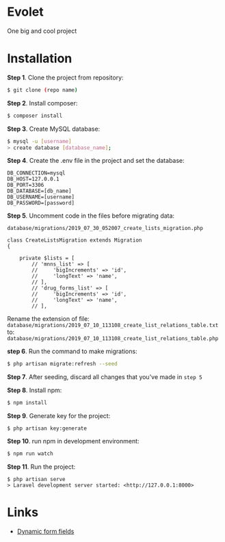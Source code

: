 # Evolet

One big and cool project

# Installation

**Step 1**. Clone the project from repository:

```sh
$ git clone (repo name)
```

**Step 2**. Install composer:

```sh
$ composer install
```

**Step 3**. Create MySQL database:

```sh
$ mysql -u [username]
> create database [database_name];
```
**Step 4**. Create the .env file in the project and set the database:

```
DB_CONNECTION=mysql
DB_HOST=127.0.0.1
DB_PORT=3306
DB_DATABASE=[db_name]
DB_USERNAME=[username]
DB_PASSWORD=[password]
```
**Step 5**. Uncomment code in the files before migrating data:

``database/migrations/2019_07_30_052007_create_lists_migration.php``

```
class CreateListsMigration extends Migration
{
    
    private $lists = [
        // 'mnns_list' => [
        //     'bigIncrements' => 'id',
        //     'longText' => 'name',
        // ],
        // 'drug_forms_list' => [
        //     'bigIncrements' => 'id',
        //     'longText' => 'name',
        // ],
```

Rename the extension of file: ``database/migrations/2019_07_10_113108_create_list_relations_table.txt`` 
to:
``database/migrations/2019_07_10_113108_create_list_relations_table.php``

**step 6**. Run the command to make migrations:

```sh
$ php artisan migrate:refresh --seed
```
**Step 7**. After seeding, discard all changes that you've made in `step 5`

**Step 8**. Install npm:

```sh
$ npm install
```

**Step 9**. Generate key for the project:

```$
$ php artisan key:generate
```
**Step 10**. run npm in development environment:

```sh
$ npm run watch
```

**Step 11**. Run the project:

```$
$ php artisan serve
> Laravel development server started: <http://127.0.0.1:8000>
```



# Links

- [Dynamic form fields](/resources/js/components/form)



